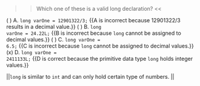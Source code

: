 >>Which one of these is a valid long declaration? <<

( ) A. <code>long varOne = 12901322/3;</code> {{A is incorrect because 12901322/3 results in a decimal value.}}
( ) B. <code>long varOne = 24.22L;</code> {{B is incorrect because <code>long</code> cannot be assigned to decimal values.}}
( ) C. <code>long varOne = 6.5;</code> {{C is incorrect because <code>long</code> cannot be assigned to decimal values.}}
(x) D. <code>long varOne = 2411133L;</code> {{D is correct because the primitive data type <code>long</code> holds integer values.}}

||<code>long</code> is similar to <code>int</code> and can only hold certain type of numbers. ||
